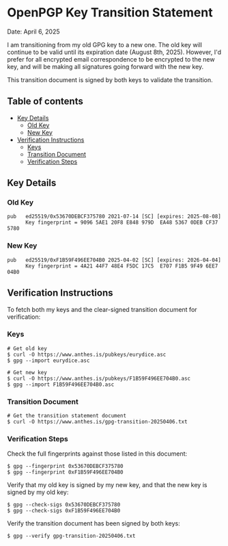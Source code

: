 # OpenPGP Key Transition Statement

Date: April 6, 2025

I am transitioning from my old GPG key to a new one. The old key will
continue to be valid until its expiration date (August 8th, 2025).
However, I'd prefer for all encrypted email correspondence to be
encrypted to the new key, and will be making all signatures going
forward with the new key.

This transition document is signed by both keys to validate the
transition.

## Table of contents

<!-- mtoc-start -->

- [Key Details](#key-details)
  - [Old Key](#old-key)
  - [New Key](#new-key)
- [Verification Instructions](#verification-instructions)
  - [Keys](#keys)
  - [Transition Document](#transition-document)
  - [Verification Steps](#verification-steps)

<!-- mtoc-end -->

## Key Details

### Old Key

```text
pub   ed25519/0x53670DEBCF375780 2021-07-14 [SC] [expires: 2025-08-08]
      Key fingerprint = 9096 5AE1 20F8 E848 979D  EA48 5367 0DEB CF37 5780
```

### New Key

```text
pub   ed25519/0xF1B59F496EE704B0 2025-04-02 [SC] [expires: 2026-04-04]
      Key fingerprint = 4A21 44F7 48E4 F5DC 17C5  E707 F1B5 9F49 6EE7 04B0
```

## Verification Instructions

To fetch both my keys and the clear-signed transition document for
verification:

### Keys

```shell
# Get old key
$ curl -O https://www.anthes.is/pubkeys/eurydice.asc
$ gpg --import eurydice.asc

# Get new key
$ curl -O https://www.anthes.is/pubkeys/F1B59F496EE704B0.asc
$ gpg --import F1B59F496EE704B0.asc
```

### Transition Document

```shell
# Get the transition statement document
$ curl -O https://www.anthes.is/gpg-transition-20250406.txt
```

### Verification Steps

Check the full fingerprints against those listed in this document:

```shell
$ gpg --fingerprint 0x53670DEBCF375780
$ gpg --fingerprint 0xF1B59F496EE704B0
```

Verify that my old key is signed by my new key, and that the new key is
signed by my old key:

```shell
$ gpg --check-sigs 0x53670DEBCF375780
$ gpg --check-sigs 0xF1B59F496EE704B0
```

Verify the transition document has been signed by both keys:

```shell
$ gpg --verify gpg-transition-20250406.txt
```
